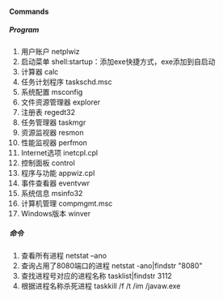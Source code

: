 #### Commands

##### Program

1. 用户账户 netplwiz
2. 启动菜单 shell:startup：添加exe快捷方式，exe添加到自启动
3. 计算器 calc
4. 任务计划程序 taskschd.msc
5. 系统配置 msconfig
6. 文件资源管理器 explorer
7. 注册表 regedt32
8. 任务管理器 taskmgr
9. 资源监视器 resmon
10. 性能监视器 perfmon
11. Internet选项 inetcpl.cpl
12. 控制面板 control
13. 程序与功能 appwiz.cpl
14. 事件查看器 eventvwr
15. 系统信息 msinfo32
16. 计算机管理 compmgmt.msc
17. Windows版本 winver

##### 命令

1. 查看所有进程 netstat –ano
2. 查询占用了8080端口的进程 netstat -ano|findstr "8080"
3. 查找进程号对应的进程名称 tasklist|findstr 3112
4. 根据进程名称杀死进程 taskkill /f /t /im /javaw.exe